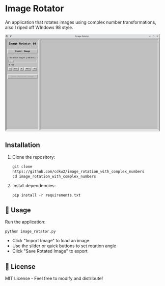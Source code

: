 # Image Rotator
An application that rotates images using complex number transformations, also I riped off WIndows 98 style.

![Screenshot](screenshot.png)

## Installation

1. Clone the repository:
   ```
   git clone https://github.com/cdkw2/image_rotation_with_complex_numbers
   cd image_rotation_with_complex_numbers
   ```

2. Install dependencies:
   ```
   pip install -r requirements.txt
   ```

## 🚀 Usage

Run the application:
```
python image_rotator.py
```

- Click "Import Image" to load an image
- Use the slider or quick buttons to set rotation angle
- Click "Save Rotated Image" to export

## 📜 License
MIT License - Feel free to modify and distribute!